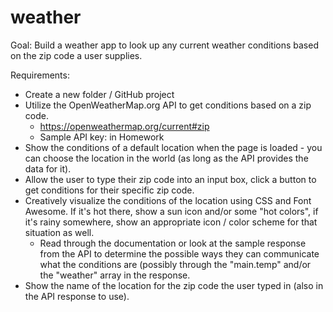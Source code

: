 # weather

Goal: Build a weather app to look up any current weather conditions based on the zip code a user supplies.

Requirements:

* Create a new folder / GitHub project
* Utilize the OpenWeatherMap.org API to get conditions based on a zip code.
  * https://openweathermap.org/current#zip
  * Sample API key: in Homework
* Show the conditions of a default location when the page is loaded - you can choose the location in the world (as long as the API provides the data for it).
* Allow the user to type their zip code into an input box, click a button to get conditions for their specific zip code.
* Creatively visualize the conditions of the location using CSS and Font Awesome. If it's hot there, show a sun icon and/or some "hot colors", if it's rainy somewhere, show an appropriate icon / color scheme for that situation as well.
  * Read through the documentation or look at the sample response from the API to determine the possible ways they can communicate what the conditions are (possibly through the "main.temp" and/or the "weather" array in the response.
* Show the name of the location for the zip code the user typed in (also in the API response to use).
